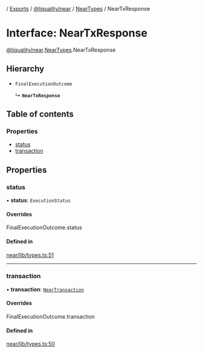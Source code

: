 [](../README.md) / [Exports](../modules.md) / [@liquality/near](../modules/liquality_near.md) / [NearTypes](../modules/liquality_near.NearTypes.md) / NearTxResponse

# Interface: NearTxResponse

[@liquality/near](../modules/liquality_near.md).[NearTypes](../modules/liquality_near.NearTypes.md).NearTxResponse

## Hierarchy

- `FinalExecutionOutcome`

  ↳ **`NearTxResponse`**

## Table of contents

### Properties

- [status](liquality_near.NearTypes.NearTxResponse.md#status)
- [transaction](liquality_near.NearTypes.NearTxResponse.md#transaction)

## Properties

### status

• **status**: `ExecutionStatus`

#### Overrides

FinalExecutionOutcome.status

#### Defined in

[near/lib/types.ts:51](https://github.com/liquality/chainabstractionlayer/blob/c190aa67/packages/near/lib/types.ts#L51)

___

### transaction

• **transaction**: [`NearTransaction`](liquality_near.NearTypes.NearTransaction.md)

#### Overrides

FinalExecutionOutcome.transaction

#### Defined in

[near/lib/types.ts:50](https://github.com/liquality/chainabstractionlayer/blob/c190aa67/packages/near/lib/types.ts#L50)
